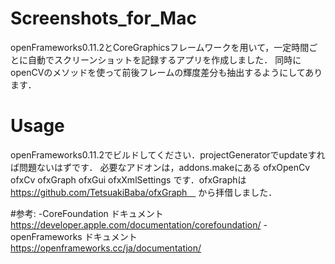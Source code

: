 # Screenshots_for_Mac
openFrameworks0.11.2とCoreGraphicsフレームワークを用いて，一定時間ごとに自動でスクリーンショットを記録するアプリを作成しました．
同時にopenCVのメソッドを使って前後フレームの輝度差分も抽出するようにしてあります．

# Usage
openFrameworks0.11.2でビルドしてください．projectGeneratorでupdateすれば問題ないはずです．
必要なアドオンは，addons.makeにある
ofxOpenCv
ofxCv
ofxGraph
ofxGui
ofxXmlSettings
です．ofxGraphは
https://github.com/TetsuakiBaba/ofxGraph　
から拝借しました．

#参考:
-CoreFoundation ドキュメント
https://developer.apple.com/documentation/corefoundation/
-openFrameworks ドキュメント
https://openframeworks.cc/ja/documentation/
